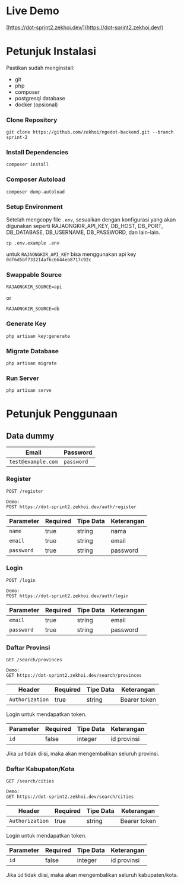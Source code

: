 # Live Demo
[https://dot-sprint2.zekhoi.dev/](https://dot-sprint2.zekhoi.dev/)

# Petunjuk Instalasi

Pastikan sudah menginstall:
- git
- php
- composer
- postgresql database
- docker (opsional)

### Clone Repository

```
git clone https://github.com/zekhoi/ngedot-backend.git --branch sprint-2
```

### Install Dependencies
```
composer install
```

### Composer Autoload
```
composer dump-autoload
```

### Setup Environment
Setelah mengcopy file `.env`, sesuaikan dengan konfigurasi yang akan digunakan seperti RAJAONGKIR_API_KEY, DB_HOST, DB_PORT, DB_DATABASE, DB_USERNAME, DB_PASSWORD, dan lain-lain.
```
cp .env.example .env
```

untuk `RAJAONGKIR_API_KEY` bisa menggunakan api key `0df6d5bf733214af6c6644eb8717c92c`

### Swappable Source
```
RAJAONGKIR_SOURCE=api
```
or
```
RAJAONGKIR_SOURCE=db
```

### Generate Key
```
php artisan key:generate
```

### Migrate Database
```
php artisan migrate
```

### Run Server
```
php artisan serve
```

# Petunjuk Penggunaan
## Data dummy
| Email | Password |
| --- | --- |
| `test@example.com` | `password` |

### Register
```
POST /register

Demo:
POST https://dot-sprint2.zekhoi.dev/auth/register
```

| Parameter | Required | Tipe Data | Keterangan |
| --- | --- | --- | --- |
| `name` | true | string | nama |
| `email` | true | string | email |
| `password` | true | string | password |

### Login
```
POST /login

Demo:
POST https://dot-sprint2.zekhoi.dev/auth/login
```
| Parameter | Required | Tipe Data | Keterangan |
| --- | --- | --- | --- |
| `email` | true | string | email |
| `password` | true | string | password |

### Daftar Provinsi
```
GET /search/provinces

Demo:
GET https://dot-sprint2.zekhoi.dev/search/provinces
```
| Header | Required | Tipe Data | Keterangan |
| --- | --- | --- | --- |
| `Authorization` | true | string | Bearer token |

Login untuk mendapatkan token.

| Parameter | Required | Tipe Data | Keterangan |
| --- | --- | --- | --- |
| `id` | false | integer | id provinsi |


Jika `id` tidak diisi, maka akan mengembalikan seluruh provinsi.

### Daftar Kabupaten/Kota
```
GET /search/cities

Demo:
GET https://dot-sprint2.zekhoi.dev/search/cities
```

| Header | Required | Tipe Data | Keterangan |
| --- | --- | --- | --- |
| `Authorization` | true | string | Bearer token |

Login untuk mendapatkan token.

| Parameter| Required | Tipe Data | Keterangan |
| --- | --- | --- | --- |
| `id` | false | integer | id provinsi |

Jika `id` tidak diisi, maka akan mengembalikan seluruh kabupaten/kota.